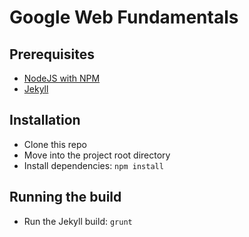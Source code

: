 # Google Web Fundamentals


## Prerequisites

- [NodeJS with NPM](http://nodejs.org)
- [Jekyll](http://jekyllrb.com)


## Installation

- Clone this repo
- Move into the project root directory
- Install dependencies: `npm install`


## Running the build

- Run the Jekyll build: `grunt`

